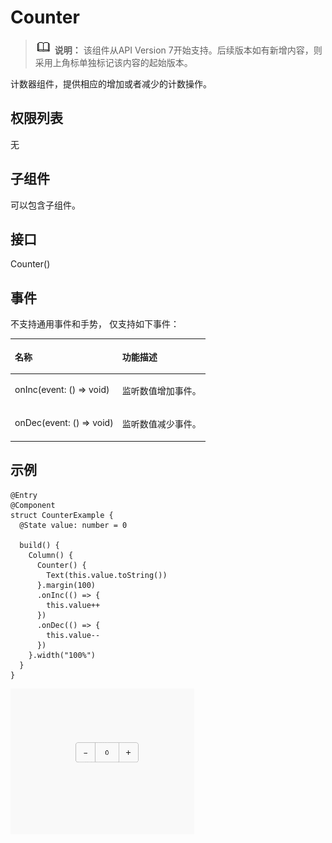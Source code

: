 # Counter<a name="ZH-CN_TOPIC_0000001193075082"></a>

>![](../../public_sys-resources/icon-note.gif) **说明：** 
>该组件从API Version 7开始支持。后续版本如有新增内容，则采用上角标单独标记该内容的起始版本。

计数器组件，提供相应的增加或者减少的计数操作。

## 权限列表<a name="section53281531154915"></a>

无

## 子组件<a name="section5989144051714"></a>

可以包含子组件。

## 接口<a name="section14196162892911"></a>

Counter\(\)

## 事件<a name="section945991855410"></a>

不支持通用事件和手势， 仅支持如下事件：

<table><thead align="left"><tr><th class="cellrowborder" colspan="2" valign="top" id="mcps1.1.4.1.1"><p>名称</p>
</th>
<th class="cellrowborder" valign="top" id="mcps1.1.4.1.2"><p>功能描述</p>
</th>
</tr>
</thead>
<tbody><tr><td class="cellrowborder" colspan="2" valign="top" headers="mcps1.1.4.1.1 "><p>onInc(event: () =&gt; void)</p>
</td>
<td class="cellrowborder" valign="top" headers="mcps1.1.4.1.2 "><p>监听数值增加事件。</p>
</td>
</tr>
<tr><td class="cellrowborder" colspan="2" valign="top" headers="mcps1.1.4.1.1 "><p>onDec(event: () =&gt; void)</p>
</td>
<td class="cellrowborder" valign="top" headers="mcps1.1.4.1.2 "><p>监听数值减少事件。</p>
</td>
</tr>
</tbody>
</table>

## 示例<a name="section1078035104913"></a>

```
@Entry
@Component
struct CounterExample {
  @State value: number = 0

  build() {
    Column() {
      Counter() {
        Text(this.value.toString())
      }.margin(100)
      .onInc(() => {
        this.value++
      })
      .onDec(() => {
        this.value--
      })
    }.width("100%")
  }
}
```

![](figures/Counter.gif)


